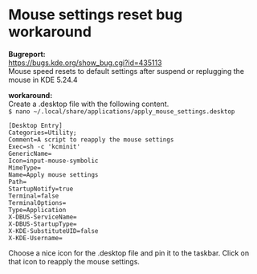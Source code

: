 
Mouse settings reset bug workaround
===================================

**Bugreport:**<br>
https://bugs.kde.org/show_bug.cgi?id=435113 <br>
Mouse speed resets to default settings after suspend or replugging the mouse in KDE 5.24.4

**workaround:**<br>
Create a .desktop file with the following content.<br>
`$ nano ~/.local/share/applications/apply_mouse_settings.desktop`

    [Desktop Entry]
    Categories=Utility;
    Comment=A script to reapply the mouse settings
    Exec=sh -c 'kcminit'
    GenericName=
    Icon=input-mouse-symbolic
    MimeType=
    Name=Apply mouse settings
    Path=
    StartupNotify=true
    Terminal=false
    TerminalOptions=
    Type=Application
    X-DBUS-ServiceName=
    X-DBUS-StartupType=
    X-KDE-SubstituteUID=false
    X-KDE-Username=

Choose a nice icon for the .desktop file and pin it to the taskbar. Click on that icon to reapply the mouse settings.
